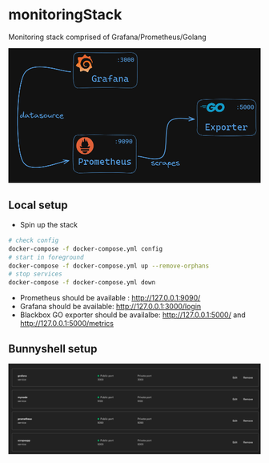 # monitoringStack
Monitoring stack comprised of Grafana/Prometheus/Golang

![Monitoring Stack](src/stack.PNG)

## Local setup

* Spin up the stack
```bash
# check config
docker-compose -f docker-compose.yml config
# start in foreground
docker-compose -f docker-compose.yml up --remove-orphans
# stop services
docker-compose -f docker-compose.yml down
```
* Prometheus should be available : http://127.0.0.1:9090/
* Grafana should be available: http://127.0.0.1:3000/login
* Blackbox GO exporter should be availalbe: http://127.0.0.1:5000/ and http://127.0.0.1:5000/metrics


## Bunnyshell setup

![Monitoring Stack](src/services.PNG)